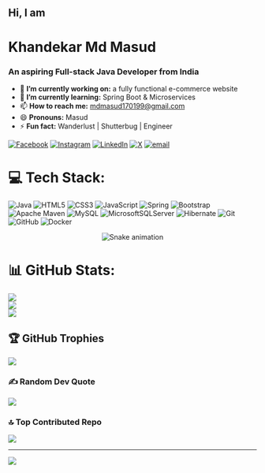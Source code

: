 <h2>Hi, I am</h2> <h1> Khandekar Md Masud</h1>

<h3>An aspiring Full-stack Java Developer from India</h3>

- 🔭 **I’m currently working on:** a fully functional e-commerce website
- 🌱 **I’m currently learning:** Spring Boot & Microservices
- 📫 **How to reach me:** mdmasud170199@gmail.com
- 😄 **Pronouns:** Masud
- ⚡ **Fun fact:** Wanderlust | Shutterbug | Engineer


[![Facebook](https://img.shields.io/badge/Facebook-%231877F2.svg?logo=Facebook&logoColor=white)](https://facebook.com/https://www.facebook.com/md.masud.112703/) [![Instagram](https://img.shields.io/badge/Instagram-%23E4405F.svg?logo=Instagram&logoColor=white)](https://instagram.com/_iammasud_) [![LinkedIn](https://img.shields.io/badge/LinkedIn-%230077B5.svg?logo=linkedin&logoColor=white)](https://linkedin.com/in/https://www.linkedin.com/in/khandekar-md-masud-4012541a6/) [![X](https://img.shields.io/badge/X-black.svg?logo=X&logoColor=white)](https://x.com/mdmasud170199) [![email](https://img.shields.io/badge/Email-D14836?logo=gmail&logoColor=white)](mailto:mdmasud170199@gmail.com) 

# 💻 Tech Stack:
![Java](https://img.shields.io/badge/java-%23ED8B00.svg?style=for-the-badge&logo=openjdk&logoColor=white) ![HTML5](https://img.shields.io/badge/html5-%23E34F26.svg?style=for-the-badge&logo=html5&logoColor=white) ![CSS3](https://img.shields.io/badge/css3-%231572B6.svg?style=for-the-badge&logo=css3&logoColor=white) ![JavaScript](https://img.shields.io/badge/javascript-%23323330.svg?style=for-the-badge&logo=javascript&logoColor=%23F7DF1E) ![Spring](https://img.shields.io/badge/spring-%236DB33F.svg?style=for-the-badge&logo=spring&logoColor=white) ![Bootstrap](https://img.shields.io/badge/bootstrap-%238511FA.svg?style=for-the-badge&logo=bootstrap&logoColor=white) ![Apache Maven](https://img.shields.io/badge/Apache%20Maven-C71A36?style=for-the-badge&logo=Apache%20Maven&logoColor=white) ![MySQL](https://img.shields.io/badge/mysql-4479A1.svg?style=for-the-badge&logo=mysql&logoColor=white) ![MicrosoftSQLServer](https://img.shields.io/badge/Microsoft%20SQL%20Server-CC2927?style=for-the-badge&logo=microsoft%20sql%20server&logoColor=white) ![Hibernate](https://img.shields.io/badge/Hibernate-59666C?style=for-the-badge&logo=Hibernate&logoColor=white) ![Git](https://img.shields.io/badge/git-%23F05033.svg?style=for-the-badge&logo=git&logoColor=white) ![GitHub](https://img.shields.io/badge/github-%23121011.svg?style=for-the-badge&logo=github&logoColor=white) ![Docker](https://img.shields.io/badge/docker-%230db7ed.svg?style=for-the-badge&logo=docker&logoColor=white)

<!-- Snake Game Repo View -->

<div align="center">
  <img src="https://profile-readme-generator.com/assets/snake.svg" alt="Snake animation" />
</div>

# 📊 GitHub Stats:
![](https://github-readme-stats.vercel.app/api?username=i-am-masud&theme=dark&hide_border=false&include_all_commits=true&count_private=false)<br/>
![](https://nirzak-streak-stats.vercel.app/?user=i-am-masud&theme=dark&hide_border=false)<br/>
![](https://github-readme-stats.vercel.app/api/top-langs/?username=i-am-masud&theme=dark&hide_border=false&include_all_commits=true&count_private=false&layout=compact)

## 🏆 GitHub Trophies
![](https://github-profile-trophy.vercel.app/?username=i-am-masud&theme=radical&no-frame=false&no-bg=true&margin-w=4)

### ✍️ Random Dev Quote
![](https://quotes-github-readme.vercel.app/api?type=horizontal&theme=radical)

### 🔝 Top Contributed Repo
![](https://github-contributor-stats.vercel.app/api?username=i-am-masud&limit=5&theme=dark&combine_all_yearly_contributions=true)

---
[![](https://visitcount.itsvg.in/api?id=i-am-masud&icon=0&color=0)](https://visitcount.itsvg.in)

<!-- Proudly created with GPRM ( https://gprm.itsvg.in ) -->
